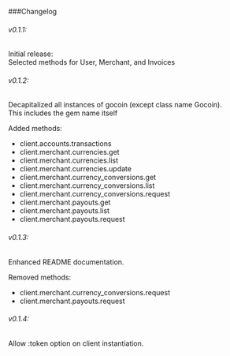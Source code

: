 ###Changelog

###### v0.1.1:
Initial release: <br>
Selected methods for User, Merchant, and Invoices

###### v0.1.2:
Decapitalized all instances of gocoin (except class name Gocoin). <br>
This includes the gem name itself

Added methods:
* client.accounts.transactions
* client.merchant.currencies.get
* client.merchant.currencies.list
* client.merchant.currencies.update
* client.merchant.currency_conversions.get
* client.merchant.currency_conversions.list
* client.merchant.currency_conversions.request
* client.merchant.payouts.get
* client.merchant.payouts.list
* client.merchant.payouts.request

###### v0.1.3:
Enhanced README documentation. <br>

Removed methods:
* client.merchant.currency_conversions.request
* client.merchant.payouts.request

###### v0.1.4:
Allow :token option on client instantiation. <br>

